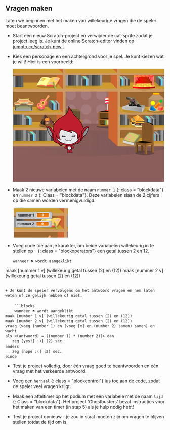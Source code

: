 ## Vragen maken

Laten we beginnen met het maken van willekeurige vragen die de speler moet beantwoorden.

+ Start een nieuw Scratch-project en verwijder de cat-sprite zodat je project leeg is. Je kunt de online Scratch-editor vinden op <a href="http://jumpto.cc/scratch-new" target="_blank"> jumpto.cc/scratch-new </a>.

+ Kies een personage en een achtergrond voor je spel. Je kunt kiezen wat je wilt! Hier is een voorbeeld:
    
    ![screenshot](images/brain-setting.png)

+ Maak 2 nieuwe variabelen met de naam ` nummer 1 ` {: class = "blockdata"} en ` nummer 2 ` {: Class = "blockdata"}. Deze variabelen slaan de 2 cijfers op die samen worden vermenigvuldigd.
    
    ![screenshot](images/brain-variables.png)

+ Voeg code toe aan je karakter, om beide variabelen willekeurig in te stellen op ` ` {: class = "blockoperators"} een getal tussen 2 en 12.
    
    ```blocks
    wanneer ⚑ wordt aangeklikt
maak [nummer 1 v] (willekeurig getal tussen (2) en (12))
maak [nummer 2 v] (willekeurig getal tussen (2) en (12))
```

+ Je kunt de speler vervolgens om het antwoord vragen en hem laten weten of ze gelijk hebben of niet.
    
    ```blocks
    wanneer ⚑ wordt aangeklikt
maak [number 1 v] (willekeurig getal tussen (2) en (12))
maak [number 2 v] (willekeurig getal tussen (2) en (12))
vraag (voeg (number 1) en (voeg [x] en (number 2) samen) samen) en wacht
als <(antwoord) = ((number 1) * (number 2))> dan
   zeg [yes!] :)] (2) sec.
anders
   zeg [nope :(] (2) sec.
einde

```

+ Test je project volledig, door één vraag goed te beantwoorden en één vraag met het verkeerde antwoord.

+ Voeg een `herhaal` {: class = "blockcontrol"} lus toe aan de code, zodat de speler veel vragen krijgt.

+ Maak een afteltimer op het podium met een variabele met de naam ` tijd ` {: Class = "blockdata"}. Het project 'Ghostbusters' bevat instructies voor het maken van een timer (in stap 5) als je hulp nodig hebt!

+ Test je project opnieuw - je zou in staat moeten zijn om vragen te blijven stellen totdat de tijd om is.